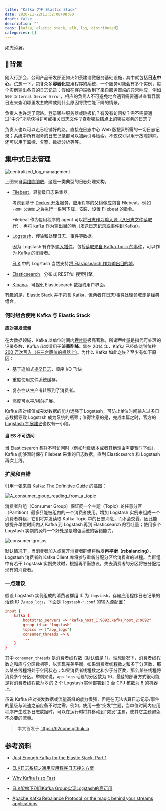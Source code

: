 ```yaml
---
title: "Kafka 之于 Elastic Stack"
date: 2020-11-22T11:32:08+08:00
draft: false
description: ""
tags: [kafka, elastic stack, elk, log, distributed]
categories: []
---
```


如虎添翼。

<!--more-->

## 背景

刚入行那会，公司产品研发部正如火如荼建设微服务基础设施，其中就包括**日志中心**。试想一下，包含众多**容器化**应用程序的系统，一个服务可能会有多个实例，每个实例输出各自的日志记录；假如在客户端收到了来自服务器端的异常响应，例如 `500 Internal Server Error`，相应的负责人不可避免地会遇到需要通过查看容器日志来查明哪里发生故障或则什么原因导致性能下降的情景。

负责人也许走了弯路。登录哪些服务器或跳板机？有没有访问权？需不需要通过“中介”才能获得许可或相关日志文件？查看哪些结点上的哪些服务的日志？

负责人也以可以走已经铺好的路。直接在日志中心 Web 版搜索所需的一切日志记录；系统中所有服务的日志记录都可以被索引与检索，不仅仅可以用于故障排除，还可以用于监控、告警、数据分析等等。

## 集中式日志管理

![centralized_log_management](/img/elastic-stack/centralized_log_management.jpg)

上图来自[运维咖啡吧](https://ops-coffee.cn/elk)，这是一类典型的日志处理架构。

- [Filebeat](https://www.elastic.co/products/beats/filebeat)，轻量级日志采集器。

    考虑到基于 [Docker 开发](https://docs.docker.com/develop/)服务，应用程序的父镜像应包含 Filebeat，例如 `FROM 父镜像` 之后执行一系列下载、安装、设置 Filebeat 的指令。

    Filebeat 作为应用程序的 agent 可以[将日志作为输入源（从日志文件读取行）](https://www.elastic.co/guide/en/beats/filebeat/current/filebeat-input-log.html)，再[将 kafka 作为输出目的地（发送日志记录或事件到 Kafka）](https://www.elastic.co/guide/en/beats/filebeat/master/kafka-output.html)。

- [Logstash](https://www.elastic.co/products/logstash)，传输和处理日志、事件等数据。

    因为 Logstash 有许多[输入插件](https://www.elastic.co/guide/en/logstash/current/input-plugins.html)，包括[读取来自 Kafka Topic 的事件](https://www.elastic.co/guide/en/logstash/current/input-plugins.html)，可以作为 Kafka 的消费者。

    [ELK](https://www.elastic.co/what-is/elk-stack) 中的 Logstash 当然支持[将 Elasticsearch 作为输出目的地](https://www.elastic.co/guide/en/logstash/current/plugins-outputs-elasticsearch.html)。

- [Elasticsearch](https://www.elastic.co/products/elasticsearch)，分布式 RESTful 搜索引擎。

- [Kibana](https://www.elastic.co/kibana)，可视化 Elasticsearch 数据的用户界面。

有趣的是，[Elastic Stack](https://www.elastic.co/cn/elastic-stack) 并不包含 [Kafka](https://kafka.apache.org)，但两者在日志/事件处理领域却是经典组合。

### 何时组合使用 Kafka 与 Elastic Stack

#### 应对突发流量

在大数据领域，Kafka 以单位时间内[吞吐量](https://en.wikipedia.org/wiki/Throughput)极高著称，所谓吞吐量是指代可处理的记录条数，Kafka 非常适用于**流量削峰**。早在 2014 年，Kafka 已经能达到[每秒 200 万次写入（在三台廉价的机器上）](https://engineering.linkedin.com/kafka/benchmarking-apache-kafka-2-million-writes-second-three-cheap-machines)。为什么 Kafka 如此之快？至少有如下原因：

- 基于追加式[提交日志](https://h2cone.github.io/post/2020/08/log-notes/#%E6%8F%90%E4%BA%A4%E6%97%A5%E5%BF%97)，顺序 I/O 飞快。

- 重度使用文件系统缓存。

- 复杂性从生产者转移到了消费者。

- 高度可水平/横向扩展。

Kafka 应对峰值或突发数据的能力远强于 Logstash，可防止单位时间输入过多日志数据导致 Logstash 成为系统的瓶颈；值得注意的是，完成本篇之时，官方的 [Logstash 扩展建议](https://www.elastic.co/guide/en/logstash/current/deploying-and-scaling.html#_scalability)也仅有一小段。

#### 当 ES 不可访问

当 Elasticsearch 集群不可访问时（例如升级版本或者其他理由需要暂时下线），Kafka 能够暂时保存 Filebeat 采集的日志数据，直到 Elasticsearch 和 Logstash 再次上线。

### 扩展和容错

引用一张来自 [Kafka: The Definitive Guide](https://www.confluent.io/resources/kafka-the-definitive-guide/) 的插图：

![A_consumer_group_reading_from_a _topic](/img/kafka/A_consumer_group_reading_from_a_topic.jpg)

消费者群组（Consumer Group）保证同一个主题（Topic）的任意分区（Partition）最多只能被组内的一个消费者使用。增加 Logstash 实例来组成一个消费者群组，它们将并发读取 Kafka Topic 中的日志消息，而不会交叠，因此能够提升单位时间内从 Kafka 到 Logstash 再到 Elasticsearch 的吞吐量；使用多个 Logstash 实例的另外一个好处是是增强系统的容错能力。

![consumer-groups](/img/kafka/consumer-groups.png)

默认情况下，当消费者加入或离开消费者群组将触发**再平衡（rebalancing）**，Logstash 消费者的 Kafka Client 库将参与重新分配分区给消费者的过程。当群组中有若干 Logstash 实例失效时，根据再平衡协议，失去消费者的分区将被分配给现有的消费者。

### 一点建议

假设 Logstash 实例组成的消费者群组 ID 为 `logstash`，存储应用程序日志记录的话题 ID 为 `app_logs`，下面是 `logstash-*.conf` 的输入源配置：

```conf
input {
    kafka {
        bootstrap_servers => "kafka_host_1:9092,kafka_host_2:9092"
        group_id => "logstash"
        topics => ["app_logs"]
        consumer_threads => 8
        ...
    }
}
```

其中 `consumer_threads` 是消费者线程数（默认值是 1），理想情况下，消费者线程数之和应与分区数相等，以实现完美平衡。如果消费者线程数之和多于分区数，那么某些线程将处于空闲状态；如果消费者线程数之和少于分区数，那么某些线程将消费多个分区。举例来说，`app_logs` 话题的分区数为 16，最佳的部署方式很可能是将消费者线程数为 8 的 2 个 Logstash 实例部署到 2 台 CPU 核数为 8 的机器上。

虽说 Kafka 应对突发数据或流量高峰的能力很强，但是在无法估算日志记录/事件的量级与流速之前应备不时之需。例如，使用一些“突发”主题，当单位时间内应用程序产生过多日志数据时，可以在运行时将其移动到“突发”主题，使其它主题避免不必要的流量。

> 本文首发于 https://h2cone.github.io

## 参考资料

- [Just Enough Kafka for the Elastic Stack, Part 1](https://www.elastic.co/cn/blog/just-enough-kafka-for-the-elastic-stack-part1)

- [ELK日志系统之通用应用程序日志接入方案](https://ops-coffee.cn/s/7bygznor_mdcwpf9przcfg)

- [Why Kafka Is so Fast](https://medium.com/swlh/why-kafka-is-so-fast-bde0d987cd03)

- [ELK架构下利用Kafka Group实现Logstash的高可用](https://ops-coffee.cn/s/zlslsqrrlom-8sfwnwcksg)

- [Apache Kafka Rebalance Protocol, or the magic behind your streams applications](https://medium.com/streamthoughts/apache-kafka-rebalance-protocol-or-the-magic-behind-your-streams-applications-e94baf68e4f2)

